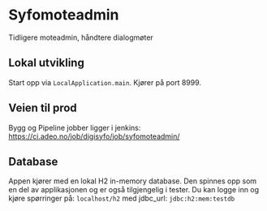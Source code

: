 # Syfomoteadmin
Tidligere moteadmin, håndtere dialogmøter

## Lokal utvikling
Start opp via `LocalApplication.main`. Kjører på port 8999.

## Veien til prod
Bygg og Pipeline jobber ligger i jenkins: https://ci.adeo.no/job/digisyfo/job/syfomoteadmin/


## Database
Appen kjører med en lokal H2 in-memory database. Den spinnes opp som en del av applikasjonen og er 
også tilgjengelig i tester. Du kan logge inn og kjøre spørringer på:
`localhost/h2` med jdbc_url: `jdbc:h2:mem:testdb`
